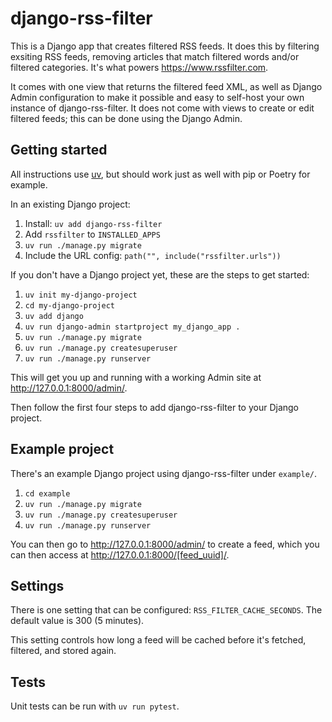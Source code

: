 # django-rss-filter

This is a Django app that creates filtered RSS feeds. It does this by filtering exsiting RSS feeds, removing articles that match filtered words and/or filtered categories. It's what powers https://www.rssfilter.com.

It comes with one view that returns the filtered feed XML, as well as Django Admin configuration to make it possible and easy to self-host your own instance of django-rss-filter. It does not come with views to create or edit filtered feeds; this can be done using the Django Admin.

## Getting started

All instructions use [uv](https://docs.astral.sh/uv/), but should work just as well with pip or Poetry for example.

In an existing Django project:

1. Install: `uv add django-rss-filter`
2. Add `rssfilter` to `INSTALLED_APPS`
3. `uv run ./manage.py migrate`
4. Include the URL config: `path("", include("rssfilter.urls"))`

If you don't have a Django project yet, these are the steps to get started:

1. `uv init my-django-project`
2. `cd my-django-project`
3. `uv add django`
4. `uv run django-admin startproject my_django_app .`
5. `uv run ./manage.py migrate`
6. `uv run ./manage.py createsuperuser`
7. `uv run ./manage.py runserver`

This will get you up and running with a working Admin site at http://127.0.0.1:8000/admin/.

Then follow the first four steps to add django-rss-filter to your Django project.

## Example project

There's an example Django project using django-rss-filter under `example/`.

1. `cd example`
2. `uv run ./manage.py migrate`
3. `uv run ./manage.py createsuperuser`
4. `uv run ./manage.py runserver`

You can then go to http://127.0.0.1:8000/admin/ to create a feed, which you can then access at http://127.0.0.1:8000/[feed_uuid]/.

## Settings

There is one setting that can be configured: `RSS_FILTER_CACHE_SECONDS`. The default value is 300 (5 minutes).

This setting controls how long a feed will be cached before it's fetched, filtered, and stored again.

## Tests

Unit tests can be run with `uv run pytest`.
